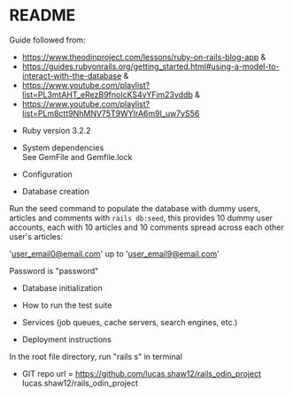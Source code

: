 # README

Guide followed from: 
- https://www.theodinproject.com/lessons/ruby-on-rails-blog-app 
&
- https://guides.rubyonrails.org/getting_started.html#using-a-model-to-interact-with-the-database
&
- https://www.youtube.com/playlist?list=PL3mtAHT_eRezB9fnoIcKS4vYFjm23vddb
&
- https://www.youtube.com/playlist?list=PLm8ctt9NhMNV75T9WYIrA6m9I_uw7vS56


* Ruby version
3.2.2

* System dependencies  
See GemFile and Gemfile.lock

* Configuration


* Database creation  

Run the seed command to populate the database with dummy users, articles and comments with
`rails db:seed`,
this provides 10 dummy user accounts, each with 10 articles and 10 comments spread across each other user's articles:

'user_email0@email.com' up to 'user_email9@email.com'

Password is "password"

* Database initialization


* How to run the test suite


* Services (job queues, cache servers, search engines, etc.)


* Deployment instructions  

In the root file directory, run "rails s" in terminal

* GIT repo
url = https://github.com/lucas.shaw12/rails_odin_project
lucas.shaw12/rails_odin_project
